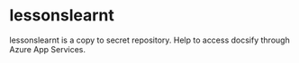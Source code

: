 # lessonslearnt
lessonslearnt is a copy to secret repository.
Help to access docsify through Azure App Services.
